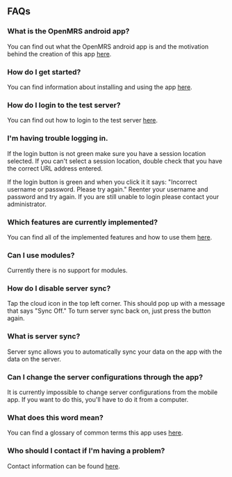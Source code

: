 ## FAQs

### What is the OpenMRS android app?

You can find out what the OpenMRS android app is and the motivation behind the creation of this app [here](https://github.com/openmrs/openmrs-android-client-user-guide/blob/master/introduction.md).

### How do I get started?

You can find information about installing and using the app [here](https://github.com/openmrs/openmrs-android-client-user-guide/blob/master/getting-started.md).

### How do I login to the test server?

You can find out how to login to the test server [here](https://github.com/openmrs/openmrs-android-client-user-guide/blob/master/getting-started.md#logging-in).

### I'm having trouble logging in.

If the login button is not green make sure you have a session location selected. If you can't select a session location, double check that you have the correct URL address entered.

If the login button is green and when you click it it says: "Incorrect username or password. Please try again." Reenter your username and password and try again. If you are still unable to login please contact your administrator. 

### Which features are currently implemented?

You can find all of the implemented features and how to use them [here](https://github.com/openmrs/openmrs-android-client-user-guide/blob/master/features.md).

### Can I use modules?

Currently there is no support for modules. 

### How do I disable server sync?

Tap the cloud icon in the top left corner. This should pop up with a message that says "Sync Off." To turn server sync back on, just press the button again.

### What is server sync?

Server sync allows you to automatically sync your data on the app with the data on the server.

### Can I change the server configurations through the app?

It is currently impossible to change server configurations from the mobile app. If you want to do this, you'll have to do it from a computer.

### What does this word mean?

You can find a glossary of common terms this app uses [here](https://github.com/openmrs/openmrs-android-client-user-guide/blob/master/glossary.md).

### Who should I contact if I'm having a problem?

Contact information can be found [here](https://github.com/openmrs/openmrs-android-client-user-guide/blob/master/contact.md).